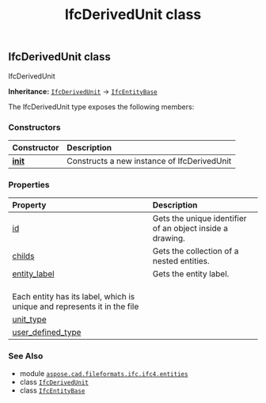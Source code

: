 ﻿---
title: IfcDerivedUnit class
second_title: Aspose.CAD for Python via .NET API References
description: 
type: docs
weight: 1720
url: /python-net/aspose.cad.fileformats.ifc.ifc4.entities/ifcderivedunit/
is_root: false
---

## IfcDerivedUnit class

IfcDerivedUnit



**Inheritance:** [`IfcDerivedUnit`](/cad/python-net/aspose.cad.fileformats.ifc.ifc4.entities/ifcderivedunit) → 
[`IfcEntityBase`](/cad/python-net/aspose.cad.fileformats.ifc/ifcentitybase)



The IfcDerivedUnit type exposes the following members:

### Constructors
| Constructor | Description |
| :- | :- |
| [__init__](/cad/python-net/aspose.cad.fileformats.ifc.ifc4.entities/ifcderivedunit/__init__/#) | Constructs a new instance of IfcDerivedUnit |


### Properties
| Property | Description |
| :- | :- |
| [id](/cad/python-net/aspose.cad.fileformats.ifc.ifc4.entities/ifcderivedunit/id) | Gets the unique identifier of an object inside a drawing. |
| [childs](/cad/python-net/aspose.cad.fileformats.ifc.ifc4.entities/ifcderivedunit/childs) | Gets the collection of a nested entities. |
| [entity_label](/cad/python-net/aspose.cad.fileformats.ifc.ifc4.entities/ifcderivedunit/entity_label) | Gets the entity label.<br/>Each entity has its label, which is unique and represents it in the file |
| [unit_type](/cad/python-net/aspose.cad.fileformats.ifc.ifc4.entities/ifcderivedunit/unit_type) |  |
| [user_defined_type](/cad/python-net/aspose.cad.fileformats.ifc.ifc4.entities/ifcderivedunit/user_defined_type) |  |



### See Also
* module [`aspose.cad.fileformats.ifc.ifc4.entities`](..)
* class [`IfcDerivedUnit`](/cad/python-net/aspose.cad.fileformats.ifc.ifc4.entities/ifcderivedunit)
* class [`IfcEntityBase`](/cad/python-net/aspose.cad.fileformats.ifc/ifcentitybase)
